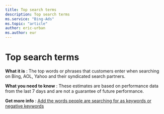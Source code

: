 ```yaml
---
title: Top search terms
description: Top search terms
ms.service: "Bing-Ads"
ms.topic: "article"
author: eric-urban
ms.author: eur
---
```


# Top search terms

**What it is** : The top words or phrases that customers enter when searching on Bing, AOL, Yahoo and their syndicated search partners.

**What you need to know** : These estimates are based on performance data from the last 7 days and are not a guarantee of future performance.

**Get more info** : [Add the words people are searching for as keywords or negative keywords](../hlp_BA_PROC_SearchTerm.md)


